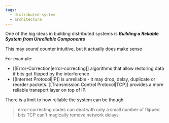 ```yaml
---
tags:
  - distributed-system
  - architecture
---
```

One of the big ideas in building distributed systems is ***Building a Reliable System from Unreliable Components***

This may sound counter intuitive, but it actually does make sense

For example:
- [[Error-Correction|error-correcting]] algorithms that allow restoring data if bits get flipped by the interference
- [[Internet Protocol|IP]] is unreliable - it may drop, delay, duplicate or reorder packets. [[Transmission Control Protocol|TCP]] provides a more reliable transport layer on top of IP.

There is a limit to how reliable the system can be though.

>error-correcting codes can deal with only a small number of flipped bits
>TCP can't magically remove network delays